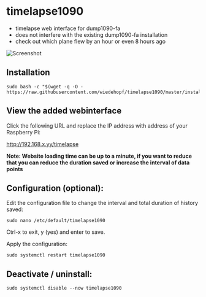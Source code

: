 
# timelapse1090

- timelapse web interface for dump1090-fa
- does not interfere with the existing dump1090-fa installation
- check out which plane flew by an hour or even 8 hours ago


![Screenshot](https://raw.githubusercontent.com/wiedehopf/timelapse1090/screenshots/interface.png)

## Installation

```
sudo bash -c "$(wget -q -O - https://raw.githubusercontent.com/wiedehopf/timelapse1090/master/install.sh)"
```

## View the added webinterface

Click the following URL and replace the IP address with address of your Raspberry Pi:

http://192.168.x.yy/timelapse

**Note: Website loading time can be up to a minute, if you want to reduce that you can reduce the duration saved or increase the interval of data points**

## Configuration (optional):

Edit the configuration file to change the interval and total duration of history saved:
```
sudo nano /etc/default/timelapse1090
```
Ctrl-x to exit, y (yes) and enter to save.

Apply the configuration:
```
sudo systemctl restart timelapse1090
```

## Deactivate / uninstall:

```
sudo systemctl disable --now timelapse1090
```
